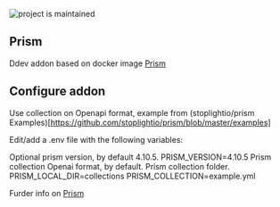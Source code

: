 ![project is maintained](https://img.shields.io/maintenance/yes/2024.svg)

## Prism

Ddev addon based on docker image [Prism](https://github.com/stoplightio/prism)

## Configure addon

Use collection on Openapi format, example from (stoplightio/prism Examples)[https://github.com/stoplightio/prism/blob/master/examples]

Edit/add a .env file with the following variables:

Optional prism version, by default 4.10.5.
PRISM_VERSION=4.10.5
Prism collection Openai format, by default.
Prism collection folder.
PRISM_LOCAL_DIR=collections
PRISM_COLLECTION=example.yml

Furder info on [Prism](https://github.com/stoplightio/prism)
